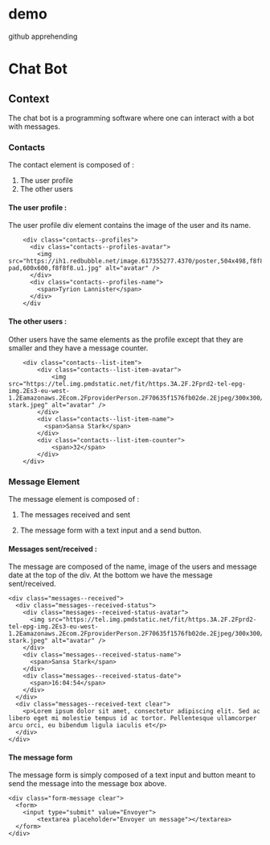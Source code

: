# demo
github apprehending

# Chat Bot



## Context			

The chat bot is a programming software where one can interact with a bot with messages.

### Contacts

The contact element is composed of : 
1. The user profile
2. The other users

#### The user profile : 

The user profile div element contains the image of the user and its name.

		<div class="contacts--profiles">
          <div class="contacts--profiles-avatar">
            <img src="https://ih1.redbubble.net/image.617355277.4370/poster,504x498,f8f8f8-pad,600x600,f8f8f8.u1.jpg" alt="avatar" />
          </div>
          <div class="contacts--profiles-name">
            <span>Tyrion Lannister</span>
          </div>
        </div

#### The other users :

Other users have the same elements as the profile except that they are smaller and they have a message counter.

		<div class="contacts--list-item">
		  	<div class="contacts--list-item-avatar">
		    	<img src="https://tel.img.pmdstatic.net/fit/https.3A.2F.2Fprd2-tel-epg-img.2Es3-eu-west-1.2Eamazonaws.2Ecom.2FproviderPerson.2F70635f1576fb02de.2Ejpeg/300x300/quality/80/sansa-stark.jpeg" alt="avatar" />
		    </div>
		    <div class="contacts--list-item-name">
		      <span>Sansa Stark</span>
		    </div>
		   	<div class="contacts--list-item-counter">
		    	<span>32</span>
		   	</div>
		</div>

### Message Element

The message element is composed of :

1. The messages received and sent

2. The message form with a text input and a send button.


#### Messages sent/received : 

The message are composed of the name, image of the users and message date at the top of the div. At the bottom we have the message sent/received.

	<div class="messages--received">
	  <div class="messages--received-status">
	    <div class="messages--received-status-avatar">
	      <img src="https://tel.img.pmdstatic.net/fit/https.3A.2F.2Fprd2-tel-epg-img.2Es3-eu-west-1.2Eamazonaws.2Ecom.2FproviderPerson.2F70635f1576fb02de.2Ejpeg/300x300/quality/80/sansa-stark.jpeg" alt="avatar" />
	    </div>
	   	<div class="messages--received-status-name">
	      <span>Sansa Stark</span>
	    </div>
	    <div class="messages--received-status-date">
	      <span>16:04:54</span>
	   	</div>
	  </div>
	  <div class="messages--received-text clear">
	    <p>Lorem ipsum dolor sit amet, consectetur adipiscing elit. Sed ac libero eget mi molestie tempus id ac tortor. Pellentesque ullamcorper arcu orci, eu bibendum ligula iaculis et</p>
	  </div>
	</div>

#### The message form 

The message form is simply composed of a text input and button meant to send the message into the message box above.

	<div class="form-message clear">
	  <form>
	  	<input type="submit" value="Envoyer">   
	    	<textarea placeholder="Envoyer un message"></textarea>
	  </form>
	</div>
